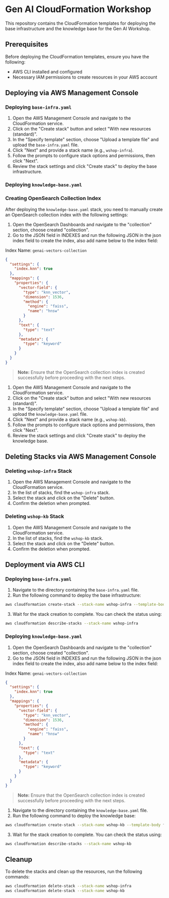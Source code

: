 # Gen AI CloudFormation Workshop

This repository contains the CloudFormation templates for deploying the base infrastructure and the knowledge base for the Gen AI Workshop.

## Prerequisites

Before deploying the CloudFormation templates, ensure you have the following:

- AWS CLI installed and configured
- Necessary IAM permissions to create resources in your AWS account

## Deploying via AWS Management Console

### Deploying `base-infra.yaml`

1. Open the AWS Management Console and navigate to the CloudFormation service.
2. Click on the "Create stack" button and select "With new resources (standard)".
3. In the "Specify template" section, choose "Upload a template file" and upload the `base-infra.yaml` file.
4. Click "Next" and provide a stack name (e.g., `wshop-infra`).
5. Follow the prompts to configure stack options and permissions, then click "Next".
6. Review the stack settings and click "Create stack" to deploy the base infrastructure.

### Deploying `knowledge-base.yaml`

### Creating OpenSearch Collection Index

After deploying the `knowledge-base.yaml` stack, you need to manually create an OpenSearch collection index with the following settings:

1. Open the OpenSearch Dashboards and navigate to the "collection" section, choose created "collection".
2. Go to the JSON field in INDEXES and run the following JSON in the json index field to create the index, also add name below to the index field:

Index Name: `genai-vectors-collection`

  ```json
  {
    "settings": {
      "index.knn": true
    },
    "mappings": {
      "properties": {
        "vector-field": {
          "type": "knn_vector",
          "dimension": 1536,
          "method": {
            "engine": "faiss",
            "name": "hnsw"
          }
        },
        "text": {
          "type": "text"
        },
        "metadata": {
          "type": "keyword"
        }
      }
    }
  }
  ```

> **Note:** Ensure that the OpenSearch collection index is created successfully before proceeding with the next steps.
1. Open the AWS Management Console and navigate to the CloudFormation service.
2. Click on the "Create stack" button and select "With new resources (standard)".
3. In the "Specify template" section, choose "Upload a template file" and upload the `knowledge-base.yaml` file.
4. Click "Next" and provide a stack name (e.g., `wshop-kb`).
5. Follow the prompts to configure stack options and permissions, then click "Next".
6. Review the stack settings and click "Create stack" to deploy the knowledge base.

## Deleting Stacks via AWS Management Console

### Deleting `wshop-infra` Stack

1. Open the AWS Management Console and navigate to the CloudFormation service.
2. In the list of stacks, find the `wshop-infra` stack.
3. Select the stack and click on the "Delete" button.
4. Confirm the deletion when prompted.

### Deleting `wshop-kb` Stack

1. Open the AWS Management Console and navigate to the CloudFormation service.
2. In the list of stacks, find the `wshop-kb` stack.
3. Select the stack and click on the "Delete" button.
4. Confirm the deletion when prompted.


## Deployment via AWS CLI

### Deploying `base-infra.yaml`

1. Navigate to the directory containing the `base-infra.yaml` file.
2. Run the following command to deploy the base infrastructure:

  ```sh
  aws cloudformation create-stack --stack-name wshop-infra --template-body file://base-infra.yaml --capabilities CAPABILITY_NAMED_IAM
  ```

3. Wait for the stack creation to complete. You can check the status using:

  ```sh
  aws cloudformation describe-stacks --stack-name wshop-infra
  ```

### Deploying `knowledge-base.yaml`
1. Open the OpenSearch Dashboards and navigate to the "collection" section, choose created "collection".
2. Go to the JSON field in INDEXES and run the following JSON in the json index field to create the index, also add name below to the index field:

Index Name: `genai-vectors-collection`

  ```json
  {
    "settings": {
      "index.knn": true
    },
    "mappings": {
      "properties": {
        "vector-field": {
          "type": "knn_vector",
          "dimension": 1536,
          "method": {
            "engine": "faiss",
            "name": "hnsw"
          }
        },
        "text": {
          "type": "text"
        },
        "metadata": {
          "type": "keyword"
        }
      }
    }
  }
  ```

> **Note:** Ensure that the OpenSearch collection index is created successfully before proceeding with the next steps.
1. Navigate to the directory containing the `knowledge-base.yaml` file.
2. Run the following command to deploy the knowledge base:

  ```sh
  aws cloudformation create-stack --stack-name wshop-kb --template-body file://knowledge-base.yaml --capabilities CAPABILITY_NAMED_IAM
  ```

3. Wait for the stack creation to complete. You can check the status using:

  ```sh
  aws cloudformation describe-stacks --stack-name wshop-kb
  ```

## Cleanup

To delete the stacks and clean up the resources, run the following commands:

```sh
aws cloudformation delete-stack --stack-name wshop-infra
aws cloudformation delete-stack --stack-name wshop-kb
```